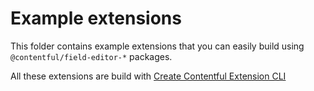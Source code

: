# Example extensions

This folder contains example extensions that you can easily build using `@contentful/field-editor-*` packages.

All these extensions are build with [Create Contentful Extension CLI][create-contentful-extension]

[create-contentful-extension]: https://github.com/contentful/create-contentful-extension

